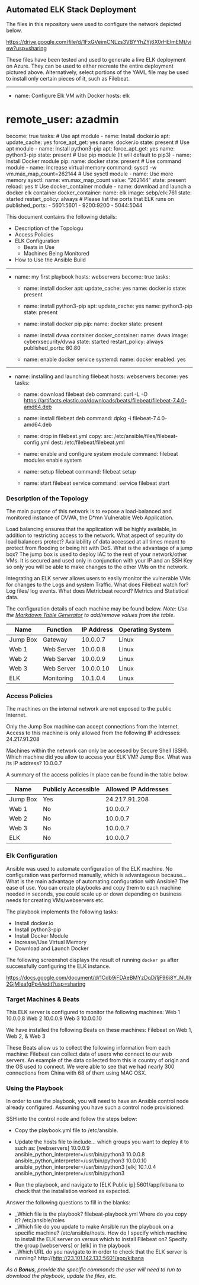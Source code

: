 ## Automated ELK Stack Deployment

The files in this repository were used to configure the network depicted below.

https://drive.google.com/file/d/1FxGVeimCNLzs3VBYYhZYj6X0rHElmEMt/view?usp=sharing

These files have been tested and used to generate a live ELK deployment on Azure. They can be used to either recreate the entire deployment pictured above. Alternatively, select portions of the YAML file may be used to install only certain pieces of it, such as Filebeat.

---
- name: Configure Elk VM with Docker
  hosts: elk
#  remote_user: azadmin
  become: true
  tasks:
    # Use apt module
    - name: Install docker.io
      apt:
        update_cache: yes
        force_apt_get: yes
        name: docker.io
        state: present
      # Use apt module
    - name: Install python3-pip
      apt:
        force_apt_get: yes
        name: python3-pip
        state: present
      # Use pip module (It will default to pip3)
    - name: Install Docker module
      pip:
        name: docker
        state: present
      # Use command module
    - name: Increase virtual memory
      command: sysctl -w vm.max_map_count=262144
      # Use sysctl module
    - name: Use more memory
      sysctl:
        name: vm.max_map_count
        value: "262144"
        state: present
        reload: yes
      # Use docker_container module
    - name: download and launch a docker elk container
      docker_container:
        name: elk
        image: sebp/elk:761
        state: started
        restart_policy: always
        # Please list the ports that ELK runs on
        published_ports:
          -  5601:5601
          -  9200:9200
          -  5044:5044

This document contains the following details:
- Description of the Topologu
- Access Policies
- ELK Configuration
  - Beats in Use
  - Machines Being Monitored
- How to Use the Ansible Build

---
- name: my first playbook
  hosts: webservers
  become: true
  tasks:


  - name: install docker
    apt:
      update_cache: yes
      name: docker.io
      state: present

  - name: install python3-pip
    apt:
      update_cache: yes
      name: python3-pip
      state: present

  - name: install docker pip
    pip:
      name: docker
      state: present

  - name: install dvwa container
    docker_container:
      name: dvwa
      image: cyberxsecurity/dvwa
      state: started
      restart_policy: always
      published_ports: 80:80

  - name: enable docker service
    systemd:
      name: docker
      enabled: yes

---
- name: installing and launching filebeat
  hosts: webservers
  become: yes
  tasks:

  - name: download filebeat deb
    command: curl -L -O https://artifacts.elastic.co/downloads/beats/filebeat/filebeat-7.4.0-amd64.deb

  - name: install filebeat deb
    command: dpkg -i filebeat-7.4.0-amd64.deb

  - name: drop in filebeat.yml
    copy:
      src: /etc/ansible/files/filebeat-config.yml
      dest: /etc/filebeat/filebeat.yml

  - name: enable and configure system module
    command: filebeat modules enable system

  - name: setup filebeat
    command: filebeat setup

  - name: start filebeat service
    command: service filebeat start






### Description of the Topology

The main purpose of this network is to expose a load-balanced and monitored instance of DVWA, the D*mn Vulnerable Web Application.

Load balancing ensures that the application will be highly available, in addition to restricting access to the network.
What aspect of security do load balancers protect? Availability of data accessed at all times meant to protect from flooding or being hit with DoS.
What is the advantage of a jump box? The jump box is used to deploy IAC to the rest of your network/other VMs. It is secured and used only in conjunction with your IP and an SSH Key so only you will be able to make changes to the other VMs on the network. 

Integrating an ELK server allows users to easily monitor the vulnerable VMs for changes to the Logs and system Traffic.
What does Filebeat watch for? Log files/ log events.
What does Metricbeat record? Metrics and Statistical data.

The configuration details of each machine may be found below.
_Note: Use the [Markdown Table Generator](http://www.tablesgenerator.com/markdown_tables) to add/remove values from the table_.

| Name     | Function   | IP Address | Operating System |
|----------|------------|------------|------------------|
| Jump Box | Gateway    | 10.0.0.7   | Linux            |
| Web 1    | Web Server | 10.0.0.8   | Linux            |
| Web 2    | Web Server | 10.0.0.9   | Linux            |
| Web 3    | Web Server | 10.0.0.10  | Linux            |
| ELK      | Monitoring | 10.1.0.4   | Linux            |



### Access Policies

The machines on the internal network are not exposed to the public Internet. 

Only the Jump Box machine can accept connections from the Internet. Access to this machine is only allowed from the following IP addresses:
24.217.91.208
 

Machines within the network can only be accessed by Secure Shell (SSH).
Which machine did you allow to access your ELK VM? Jump Box. What was its IP address? 10.0.0.7

A summary of the access policies in place can be found in the table below.

| Name     | Publicly Accessible | Allowed IP Addresses   |
|----------|---------------------|------------------------|
| Jump Box | Yes                 | 24.217.91.208          |
| Web 1    | No                  | 10.0.0.7               |
| Web 2    | No                  | 10.0.0.7               |
| Web 3    | No                  | 10.0.0.7               |
| ELK      | No                  | 10.0.0.7               |



### Elk Configuration

Ansible was used to automate configuration of the ELK machine. No configuration was performed manually, which is advantageous because...
What is the main advantage of automating configuration with Ansible? The ease of use. You can create playbooks and copy them to each machine needed in seconds, you could scale up or down depending on business needs for creating VMs/webservers etc.

The playbook implements the following tasks:
-  Install docker.io
-  Install python3-pip
- Install Docker Module
- Increase/Use Virtual Memory
- Download and Launch Docker

The following screenshot displays the result of running `docker ps` after successfully configuring the ELK instance.

https://docs.google.com/document/d/1Cdb9iFDAeBMYzDqDj1jF96i8Y_NUlIr2GjMleafgPp4/edit?usp=sharing

### Target Machines & Beats
This ELK server is configured to monitor the following machines:
Web 1 10.0.0.8
Web 2 10.0.0.9
Web 3 10.0.0.10

We have installed the following Beats on these machines:
Filebeat on Web 1, Web 2, & Web 3

These Beats allow us to collect the following information from each machine:
Filebeat can collect data of users who connect to our web servers. An example of the data collected from this is country of origin and the OS used to connect. We were able to see that we had nearly 300 connections from China with 68 of them using MAC OSX.

### Using the Playbook
In order to use the playbook, you will need to have an Ansible control node already configured. Assuming you have such a control node provisioned: 

SSH into the control node and follow the steps below:
- Copy the playbook.yml file to /etc/ansible.
- Update the hosts file to include… which groups you want to deploy it to such as:
       [webservers]
10.0.0.9 ansible_python_interpreter=/usr/bin/python3
10.0.0.8 ansible_python_interpreter=/usr/bin/python3
10.0.0.10 ansible_python_interpreter=/usr/bin/python3
       [elk]
10.1.0.4 ansible_python_interpreter=/usr/bin/python3


- Run the playbook, and navigate to [ELK Public ip]:5601/app/kibana to check that the installation worked as expected.

Answer the following questions to fill in the blanks:
- _Which file is the playbook? filebeat-playbook.yml Where do you copy it? /etc/ansible/roles
- _Which file do you update to make Ansible run the playbook on a specific machine? /etc/ansible/hosts. How do I specify which machine to install the ELK server on versus which to install Filebeat on? Specify the group [webservers] or [elk] in the playbook
- _Which URL do you navigate to in order to check that the ELK server is running? http://http://23.101.142.133:5601/app/kibana

_As a **Bonus**, provide the specific commands the user will need to run to download the playbook, update the files, etc._

